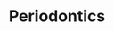 ---
templateKey: specialties-page
language: en
title: Periodontics
redirects: /especialidades/periodoncia/
published: true
# Hero Section
hero:
  display: true
  type: default
  image: /img/hero-periodonthics.jpg
  parallax: false
  title: >
    <span class="bebas" style="font-family:Bebas Neue Bold;color:white;font-weight:lighter">PERIODONTICS</span>
  indicator: false
  halfSize: true

# Heading Section
specialtiesHeading:
  display: true
  img: /img/icon-periodontics.jpg
  content: The main cause of Periodontitis is dental plaque, an accumulation of food debris and bacteria that is deposited on the surface of teeth and gums when the person lacks an adequate oral hygiene technique.

# Aside section
paragraphSection:
  body: >
    <p>This Dental Specialty is focusing in the prevention, diagnosis and treatment of all infectious diseases <em>(GINGIVITIS and PERIODONTITIS)</em> that attack the teeth fixation apparatus: gums, alveolar bone, cement and periodontal ligament, and which are responsible for up to 80 % of dental losses in subjects over 35 years. <strong>It is not enough with have healthy teeth, the health of the gums is as or more important than staying caries free.</strong></p>
    <p><strong>Usually, treatment involves the elimination and control of local infectious irritants such as bacterial plaque and dental calculus</strong> through deep tartrectomies <em>(cleanings)</em> and the teaching of proper oral hygiene techniques. In more advanced cases, it is usually necessary to implement more complex surgical procedures that involve scaling&nbsp;and&nbsp;root planing, periodontal flaps, bone grafts, membranes placement and the so-called GUIDED TISSUE REGENERATION.</p>
    <p><strong>Periodontal disease is almost always asymptomatic in its early stages, which is why it is so dangerous and destructive</strong>. When the first signs such as brushing bleeding, tooth separation and dental mobility appear, we are generally in the presence of advanced phases of it. <strong>Without specialized treatment all the support bone is lost and then the teeth will loosen and fall </strong><strong><br /> irremedibly</strong><strong>.</strong></p>
    <p>Another additional benefit of this Specialty is that we can obtain from the so-called PERIODONTAL PLASTIC SURGERY that includes a set of techniques that allow the Dentist <strong>to modify the gum's contour, thickness and shape</strong>, achieving invaluable aesthetic effects for patients. Generally this type of surgery is complementary to treatments of Orthodontics, Whitening and Dental Aesthetics.</p>     
  image: /img/aside-periodontics.jpg

# Quote Section
quote:
  title: ''
  body: >
    Current scientific evidence links periodontal diseases with other systemic diseases such as diabetes, chronic obstructive pulmonary disease, pneumonia, rheumatoid arthritis, kidney failure, obesity, metabolic syndrome, ischemic cardiovascular disease and pregnancy disorders.
  author: Dr. Javier Martínez Téllez
  footer:
    position: General Dentist - Periodontist
    clinic: DENTAL VIP, Especialidades Odontológicas s.c.

# Parallax Section
plainParallax:
  image: /img/parallax-periodontics.jpg

# Faq Section
faq:
  title:  Frequently Asked Questions
  blocks:
    - questions:
        - question: How is a healthy gum?
          answer: >
            <p>Under normal conditions, the gum is fine, thin, resilient, firmly adhered to the underlying bone tissue and arranged in such a way that its contours faithfully the cervical surface of the teeth, forming a well-defined scalloping. It must cover the entire root, be coral pink and have a pointed surface texture very similar to the peel of an orange.</p>

        - question: How are periodontal diseases classified?
          answer: >
            <p>Although its scientific classification is extremely extensive and complex, it would suffice to know that of all periodontal diseases, gingivitis is the most common, mild and with best prognosis, since its evolution only affects the marginal gum and its damage is completely reversible. But if it is not treated on time, it advances and attacks the alveolar bone, causing infection, reabsorption and loss of it <em>(periodontitis)</em> with formation of periodontal sacs, pus and recession of the gum. When losing their support bone, the teeth gradually loosen until falling. Although periodontitis can be localized or generalized, chronic, aggressive, necrotizing, associated with systemic diseases, drugs, endo-periodontal lesions or other acquired conditions, the most important thing is that the Specialist knows to recognize to which of the variants he faces to be able to establish an adequate and effective periodontal treatment that offers the greatest chance of success.</p>

        - question: What are their causes?
          answer: >
            <p>They are essentially of bacterial etiology. Although the accumulation of dental plaque on the teeth is decisive for the onset and progression of periodontal disease, its severity and response to treatment will be the result of the interaction of a large number of modifying, contributing and/or predisposing factors. So, in the end, we can say that it is a pathology of multifactorial origin.</p>

        - question: At what age do they usually appear?
          answer: >
            <p>With the exception of gingivitis, periodontal diseases are rarely diagnosed before 15 years old, although to do it is under forms very severe and aggressive that seriously threaten teething, and even the general health of the child. They usually appear in adults, starting their first manifestations at an early age, around 25 years old. The younger the individual is at the time of appearing, the more severe their evolution will probably be and complex their treatment. There is no doubt that the incidence of periodontopathies is directly proportional to the age of people.</p>

        - question: What other factors can trigger them?
          answer: >
            <p>Tobacco, alcohol and stress. Also some medications and systemic diseases such as diabetes, osteoporosis or severe immunosuppression states. Defective, over-contoured or poorly adjusted restorations, crooked or crowded teeth <em>(malocclusions)</em> and poor oral hygiene are also factors that trigger and stimulate the pathogenic potential of periodontal diseases.</p>

        - question: Is there any relationship between periodontal disease and pregnancy?
          answer: >
            <p>Pregnancy causes many hormonal changes that exponentially increase the risk of periodontal disease in women, and this in turn, is associated with preeclampsia, low birth weight and premature birth. Periodontal disease, by suppose a deposit of microorganisms and their toxic products, can trigger a systemic risk response. Therefore, expectant women should always seek immediate care for periodontal disease and thus reduce the risk of pre and postnatal complications.</p>

        - question: How can periodontal diseases be prevented?
          answer: >
            <p>Keeping gums healthy throughout life should not be as difficult as it seems. We only need constancy in the hygiene and care of our mouth, to prevent the formation of calculus and bacterial plaque. In addition, periodic visits to the dentist are essential to achieve a deeper cleaning, especially in those places of difficult access for both, the brushes and dental floss.</p>

        - question: How can I know if my gum is already sick?
          answer: >
            <p>The most obvious signs are spontaneous bleeding or to tooth brushing, the appearance of pus with a bad taste or smell of the mouth, redness or retraction of the gum, change in the position of the teeth, sensitivity, pain and dental mobility. The definitive diagnosis should always be accomplished by the Dentist after performing a thorough clinical examination and a complete radiological study.</p>
        - question: Is periodontal disease curable?
          answer: >
            <p>It depends on the variant. Gingivitis is completely reversible and curable. However, different forms of periodontitis cause irreversible damage to the dental insertion apparatus. Considering the moderate and advanced variants of PD as chronic and controllable entities, but with a high risk of recurrence, it is difficult to speak of total curing. A patient with periodontitis, apart from learning, mastering and conscientiously applying the various oral hygiene techniques, must maintain a regular lifetime control with his Periodontist, to stabilize his condition over time and achieve what we know today as a "reduced but healthy periodontium", a periodontium affected to some extent but with a capacity for regeneration and no evidence of active disease. Under this condition, natural dentition may be preserved for many more years.</p>

        - question: Can I recover lost bone?
          answer: >
            <p>Sometimes the defects produced in the maxillary bone due to periodontal disease have very specific characteristics that enable its bone regeneration. Guided tissue regeneration procedures are applied in different ways, either in the form of filler material, resorbable membranes or with substances derived from organic proteins that stimulate bone growth. These procedures are complex and require a high professional qualification, but we reiterate, they are only possible in some very specific occasions, generally in well-defined vertical defects.</p>
    - questions:
        - question: Is the dental mobility produced by periodontitis reversible?
          answer: >
            <p>Mobility usually persists despite periodontal treatment because, unfortunately, the general level of bone never recovers. The teeth that show mobility at the time of diagnosis could be lost in the short or medium term despite the treatment, and it is the reason that justifies the need for early diagnosis and control of the disease.</p>

        - question: Are antibiotics useful in general therapy?
          answer: >
            <p>Antibiotics are substances capable of eliminating or inactivating bacteria, and periodontal disease as an infection is susceptible to its mechanisms of action. However, and due to their chronic nature, it is not feasible to use them continuously in cases of periodontitis, since their prolonged use would generate bacterial resistance and unacceptable side effects on the organism. Currently, it is recommended to use antibiotics only against the most aggressive variants, in the acute phase, for a well-defined period of time and always with the help of a culture-antibiogram that reveals the most effective drug for each particular situation.</p>

        - question: What is the difference between a tartrectomy and a root planing?
          answer: >
            <p>Prophylaxis, cleaning or tartrectomy are the same thing, they are three terms that are used interchangeably to refer to the professional removal of plaque and supragingival calculus, that one which is visible and that is formed on the exposed surface of the tooth, above the gum. However, in patients with bone loss we must do a much deeper cleaning that eliminates the periodontal sacs, the tartar that is inside them and the infected root cement. This procedure is known as scaling and root planing. Another variant is periodontal curettage, a surgical technique that goes beyond and not only removes infected cement, but also part of the soft tissue of the periodontal pocket&rsquo;s wall. It is a technique that is currently used only in very particular situations.</p>

        - question: How is a periodontal pocket or pathological sac?
          answer: >
            <p>In health conditions, the gum joins the tooth through an epithelial insertion forming a groove <em>(gingival groove)</em> of between 1 and 3 mm deep. A periodontal pocket is a degenerative lesion of the periodontium, an abnormal space <em>(greater than 4 mm)</em> that forms between the gum and the tooth, at the level of the gingival groove, as a result of the constant accumulation of plaque and bacteria below of the gum. Due to its depth, the presence of pathological sacs completely impede the removal of dental plaque by the patient and favors the formation of tartar, the destruction of the supporting bone and the aggravation of periodontal disease.</p>

        - question: What does it consist of and when is a flap surgery indicated?
          answer: >
            <p>A periodontal flap is a gum portion that is surgically separated from the underlying tissues to allow access, visibility and cleanliness of the bone and root surfaces. We could essentially consider it as an open subgingival curettage. It is one of the most used treatments in advanced periodontitis and its basic objectives are to remove calculus and plaque from inaccessible areas, eliminate or reduce periodontal pockets, ensure a more favorable tissue contour and increase the amount of attached gum. In addition, in some patients with severe retractions, exposed roots or mucogingival defects, a flap allows us to move the gum to different positions to correct lesions by default.</p>

        - question: When is a bone graft placed?
          answer: >
            <p>The surgical techniques currently available only allow to graft bone in some types of periodontal lesions and, often, only partially. The unique defects in which the scientific literature has demonstrated the effectiveness of grafts are vertical type lesions <em>(circumscribed defects of 1, 2 or 3 walls) </em>and those of furca in lower molars. Unfortunately, regenerative procedures fail when attempts are made to treat horizontal lesions <em>(the most common in periodontal disease) </em>or any furca defect in the upper molars. Conversely, bone grafts are highly effective in increasing the quantity and quality of bone in the recipient bed as a procedure prior to the placement of dental implants.</p>

        - question: How are gingival recessions or retractions treated?
          answer: >
            <p>The first thing, before performing any type of surgical intervention, is to eliminate the cause that has caused the gum retraction: aggressive brushing, excessive consumption of acidic substances, occlusal trauma, parafunctional habits and/or permanent accumulation of local irritants <em>(plaque bacterial and dental calculus). </em>Then, continuity is given to treatment with mucogingival surgeries such as coronal advancement flaps to &ldquo;stretch&rdquo; the gum and cover the exposed root and/or with sub-epithelial connective grafts taken from the palatine mucosa.</p>

        - question: What is the periodontal support or maintenance phase?
          answer: >
            <p>It is the phase of periodontal therapy during which the disease is monitored to control its etiological and risk factors. It is considered from the clinical point of view, an active therapy, which should have the same professional attention and importance as the initial or attack therapy. Its main objective is to prevent the progression and recurrence of periodontal disease in patients who have been previously treated. It usually requires periodic visits, every 3 months at the beginning, to rule out the presence of local irritants, clinical signs of inflammation and to verify the full mastery over execution of the different oral hygiene techniques.</p>

        - question: What to do if I finally lose some teeth?</strong></p>
          answer: >
            <p>If you went to treatment late or if your periodontitis could not be adequately controlled, you may lose or have lost teeth as a result of it. In that case, it is convenient that you replace them immediately to avoid functional overloads of those ones who still remain in the mouth, a fact that would significantly accelerate the general evolution of the disease. The best way to replace your teeth is by means of fixed prosthesis, since removable devices usually damage the gum and the remaining natural teeth, so they should be placed only if there is no possibility of making a fixed one.</p>

        - question: If I have periodontitis, can I opt for dental implants?
          answer: >
            <p>Of course yes! and it is in fact the ideal alternative, but never in cases of active periodontal disease. First it is necessary to treat and control it so that the implants behave equal and have the same chances of success as in a healthy patient. If we take into account that from the periodontal point of view dental implants are subject to the same risks of infection as natural teeth, we will understand why it is essential, to prevent implants from running the same fate, that a person who has lost their teeth due to failures of oral hygiene be trained and qualified in the techniques of brushing and flossing.</p>

# Clinic Cases
clinicCases:
  title: Periodontics - Clinical Cases
  items:
    - image: /img/clinic-cases-periodontics-en-01-thumb.jpg
      title: > 
        <h6>CONNECTIVE TISSUE GRAFT </h6>
    - image: /img/clinic-cases-periodontics-en-02-thumb.jpg
      title: >
        <h6>GENERALIZED CHRONIC PERIODONTITIS </h6>
    - image: /img/clinic-cases-periodontics-en-03-thumb.jpg
      title: >
        <h6>SUPERIOR DENTAL SPLINTING</h6>
    - image: /img/clinic-cases-periodontics-en-04-thumb.jpg
      title: >
        <h6>1ST PHASE OF THE PERIODONTAL TREATMENT </h6>
    - image: /img/clinic-cases-periodontics-en-05-thumb.jpg
      title: >
        <h6>GINGIVAL RECESSION</h6>
    - image: /img/clinic-cases-periodontics-en-06-thumb.jpg
      title: >
        <h6>ALTERED PASSIVE ERUPTION</h6>
    - image: /img/clinic-cases-periodontics-en-07-thumb.jpg
      title: >
        <h6>PERIODONTAL PLASTIC SURGERY </h6>
    - image: /img/clinic-cases-periodontics-en-08-thumb.jpg
      title: >
        <h6>GINGIVAL GRAFT AND TOTAL CERAMIC CROWN </h6>
    - image: /img/clinic-cases-periodontics-en-09-thumb.jpg
      title: >
        <h6>PRE-IMPLANT BONE REGENERATION</h6>
    - image: /img/clinic-cases-periodontics-en-10-thumb.jpg
      title: >
        <h6>PROPHYLAXIS AND TEETH WHITENING </h6>
    - image: /img/clinic-cases-periodontics-en-11-thumb.jpg 
      title: >
        <h6>RESTORATIONS ON PERIODONTAL DISEASE </h6>
    - image: /img/clinic-cases-periodontics-en-12-thumb.jpg
      title: >
        <h6>CORONAL REPOSITIONING FLAP</h6>
    - image: /img/clinic-cases-periodontics-en-13-thumb.jpg
      title: >
        <h6>ADJUVANT TREATMENT </h6>
    - image: /img/clinic-cases-periodontics-en-14-thumb.jpg
      title: >
        <h6>DRUG-INDUCED GINGIVAL HYPERPLASIA</h6>
    - image: /img/clinic-cases-periodontics-en-15-thumb.jpg
      title: >
        <h6>GINGIVECTOMY</h6>
    - image: /img/clinic-cases-periodontics-en-16-thumb.jpg
      title: >
        <h6>DIASTEMAS BY PERIODONTAL DISEASE </h6>
    - image: /img/clinic-cases-periodontics-en-17-thumb.jpg
      title: >
        <h6>ROUTINE TARTRECTOMY </h6>
    - image: /img/clinic-cases-periodontics-en-18-thumb.jpg
      title: >
        <h6>SUBGINGIVAL CURETTAGE</h6>
    - image: /img/clinic-cases-periodontics-en-19-thumb.jpg
      title: >
        <h6>MELANIC GINGIVAL PIGMENTATIONS </h6>
    - image: /img/clinic-cases-periodontics-en-20-thumb.jpg
      title: >
        <h6>MUCOGINGIVAL SURGERY </h6>
    - image: /img/clinic-cases-periodontics-en-21-thumb.jpg
      title: >
        <h6>POCKET REDUCTION SURGERY</h6>
  lightbox:
    placeholder: ROTATE THE DEVICE TO ENLARGE THE IMAGES
    type: ''
    images: 
      - image: /img/clinic-cases-periodontics-en-01.jpg
      - image: /img/clinic-cases-periodontics-en-02.jpg
      - image: /img/clinic-cases-periodontics-en-03.jpg
      - image: /img/clinic-cases-periodontics-en-04.jpg
      - image: /img/clinic-cases-periodontics-en-05.jpg
      - image: /img/clinic-cases-periodontics-en-06.jpg
      - image: /img/clinic-cases-periodontics-en-07.jpg
      - image: /img/clinic-cases-periodontics-en-08.jpg
      - image: /img/clinic-cases-periodontics-en-09.jpg
      - image: /img/clinic-cases-periodontics-en-10.jpg
      - image: /img/clinic-cases-periodontics-en-11.jpg
      - image: /img/clinic-cases-periodontics-en-12.jpg
      - image: /img/clinic-cases-periodontics-en-13.jpg
      - image: /img/clinic-cases-periodontics-en-14.jpg
      - image: /img/clinic-cases-periodontics-en-15.jpg
      - image: /img/clinic-cases-periodontics-en-16.jpg
      - image: /img/clinic-cases-periodontics-en-17.jpg
      - image: /img/clinic-cases-periodontics-en-18.jpg
      - image: /img/clinic-cases-periodontics-en-19.jpg
      - image: /img/clinic-cases-periodontics-en-20.jpg
      - image: /img/clinic-cases-periodontics-en-21.jpg

# Responsive Aside Paragraphs
asides:
  display: false
  sections:
    - align: right
      title: >
        <h3>''</h3>
      content: >
        <p>''</p>
      image: /img/professionals-dr-castor-jose-garaban-povea.png
      footer:
        display: true
        image:
          src: /img/professionals-dr-castor-jose-garaban-povea-studies.jpg
          display: true
        button:
          text: ''
          to: ''
          display: false
  
  
# Testimonial Section
lightQuote:
  color: '#fff'
  display: true
  img:
    ld: /img/quotes-periodontics.jpg
    pt: /img/quotes-periodontics-portrait.jpg
  content: I HAD GONE TO VARIOUS DENTISTS AND NEVER TOLD ME THAT I SUFFERED FROM THE GUMS. AS I KNEW SOMETHING WAS NOT GOING WELL, I VISITED DENTAL VIP IN SEARCH OF A NEW OPINION. THEY MADE ME A COMPLETE RADIOGRAPHIC STUDY AND FOUND ME MODERATE PERIODONTITIS. FORTUNATELY, I AM ALREADY UNDER TREATMENT. "

# Contact Form
form:
  title: Consult Us Right Now!
  img: /img/parallax-form-specialties.png

# Procedures Section
procedures:
  display: true
  title: Give your Health the Value It Deserves!
  procedures:
    - title: Facilities
      to: /en/the-clinic/facilities/
      img: /img/procedures-facilities.jpg
    - title: Technology
      to: /en/the-clinic/technology/
      img: /img/procedures-technology.jpg
    - title: Professional Staff
      to:  /en/professional-staff/
      img: /img/procedures-professionals.png
---